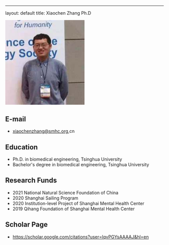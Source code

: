 ---
layout: default
title: Xiaochen Zhang Ph.D

<p align="left"><img style="width:50%" src="/img/scholarpages_people/zhangxc.jpeg"></p>

## E-mail

- xiaochenzhang@smhc.org,cn

## Education

- Ph.D. in biomedical engineering, Tsinghua University
- Bachelor's degree in biomedical engineering, Tsinghua University

## Research Funds

- 2021 National Natural Science Foundation of China
- 2020 Shanghai Sailing Program
- 2020 Institution-level Project of Shanghai Mental Health Center
- 2019 Qihang Foundation of Shanghai Mental Health Center

## Scholar Page
- https://scholar.google.com/citations?user=lqvPGYsAAAAJ&hl=en

